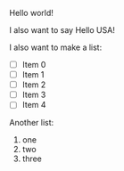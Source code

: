 Hello world!

I also want to say Hello USA!

I also want to make a list:
* [ ] Item 0
* [ ] Item 1
* [ ] Item 2
* [ ] Item 3
* [ ] Item 4

Another list:
1. one
2. two
3. three

